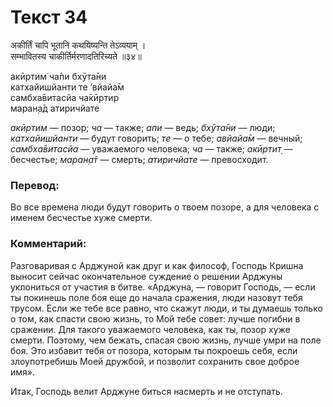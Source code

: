# Текст 34

अकीर्तिं चापि भूतानि कथयिष्यन्ति तेऽव्ययाम् ।  
सम्भावितस्य चाकीर्तिर्मरणादतिरिच्यते ॥३४॥

акӣртим̇ ча̄пи бхӯта̄ни  
катхайишйанти те ’вйайа̄м  
самбха̄витасйа ча̄кӣртир  
маран̣а̄д атиричйате

_акӣртим_ — позор; _ча_ — также; _апи_ — ведь; _бхӯта̄ни_ — люди; _катхайишйанти_ — будут говорить; _те_ — о тебе; _авйайа̄м_ — вечный; _самбха̄витасйа_ — уважаемого человека; _ча_ — также; _акӣртит̣_ — бесчестье; _маран̣а̄т_ — смерть; _атиричйате_ — превосходит.

### Перевод:

Во все времена люди будут говорить о твоем позоре, а для человека с именем бесчестье хуже смерти.

### Комментарий:

Разговаривая с Арджуной как друг и как философ, Господь Кришна выносит сейчас окончательное суждение о решении Арджуны уклониться от участия в битве. «Арджуна, — говорит Господь, — если ты покинешь поле боя еще до начала сражения, люди назовут тебя трусом. Если же тебе все равно, что скажут люди, и ты думаешь только о том, как спасти свою жизнь, то Мой тебе совет: лучше погибни в сражении. Для такого уважаемого человека, как ты, позор хуже смерти. Поэтому, чем бежать, спасая свою жизнь, лучше умри на поле боя. Это избавит тебя от позора, которым ты покроешь себя, если злоупотребишь Моей дружбой, и позволит сохранить свое доброе имя».

Итак, Господь велит Арджуне биться насмерть и не отступать.